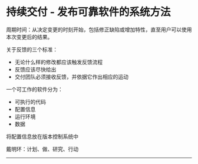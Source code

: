 # 持续交付 - 发布可靠软件的系统方法

周期时间：从决定变更的时刻开始，包括修正缺陷或增加特性，直至用户可以使用本次变更后的结果。



关于反馈的三个标准：

- 无论什么样的修改都应该触发反馈流程
- 反馈应该尽快给出
- 交付团队必须接收反馈，并依据它作出相应的运动



一个可工作的软件分为：

- 可执行的代码
- 配置信息
- 运行环境
- 数据



将配置信息放在版本控制系统中



戴明环：计划、做、研究、行动

---

